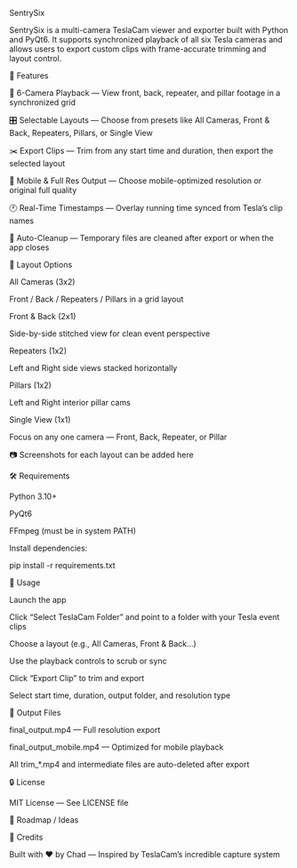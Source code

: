 SentrySix

SentrySix is a multi-camera TeslaCam viewer and exporter built with Python and PyQt6.
It supports synchronized playback of all six Tesla cameras and allows users to export custom clips with frame-accurate trimming and layout control.

🚗 Features

🔭 6-Camera Playback — View front, back, repeater, and pillar footage in a synchronized grid

🎛️ Selectable Layouts — Choose from presets like All Cameras, Front & Back, Repeaters, Pillars, or Single View

✂️ Export Clips — Trim from any start time and duration, then export the selected layout

📱 Mobile & Full Res Output — Choose mobile-optimized resolution or original full quality

🕐 Real-Time Timestamps — Overlay running time synced from Tesla’s clip names

🧹 Auto-Cleanup — Temporary files are cleaned after export or when the app closes

📸 Layout Options

All Cameras (3x2)

Front / Back / Repeaters / Pillars in a grid layout

Front & Back (2x1)

Side-by-side stitched view for clean event perspective

Repeaters (1x2)

Left and Right side views stacked horizontally

Pillars (1x2)

Left and Right interior pillar cams

Single View (1x1)

Focus on any one camera — Front, Back, Repeater, or Pillar

📷 Screenshots for each layout can be added here

🛠 Requirements

Python 3.10+

PyQt6

FFmpeg (must be in system PATH)

Install dependencies:

pip install -r requirements.txt

🧪 Usage

Launch the app

Click “Select TeslaCam Folder” and point to a folder with your Tesla event clips

Choose a layout (e.g., All Cameras, Front & Back...)

Use the playback controls to scrub or sync

Click “Export Clip” to trim and export

Select start time, duration, output folder, and resolution type

📂 Output Files

final_output.mp4 — Full resolution export

final_output_mobile.mp4 — Optimized for mobile playback

All trim_*.mp4 and intermediate files are auto-deleted after export

🔒 License

MIT License — See LICENSE file

🚧 Roadmap / Ideas



🙌 Credits

Built with ❤️ by Chad — Inspired by TeslaCam’s incredible capture system

